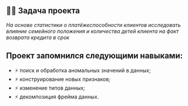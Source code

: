 ## :man_technologist: Задача проекта
*На основе статистики о платёжеспособности клиентов исследовать влияние семейного положения и количества детей клиента на факт возврата кредита в срок*

## Проект запомнился следующими навыками:
- :zap: поиск и обработка аномальных значений в данных;
- :zap: конструирование новых признаков;
- :zap: изменение типов данных;
- :zap: декомпозиция фрейма данных.
